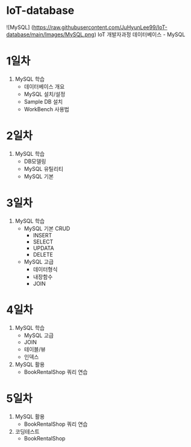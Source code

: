 # IoT-database
![MySQL] (https://raw.githubusercontent.com/JuHyunLee99/IoT-database/main/Images/MySQL.png)
IoT 개발자과정 데이터베이스 - MySQL

# 1일차
1. MySQL 학습
    - 데이터베이스 개요
    - MySQL 설치/설정
    - Sample DB 설치
    - WorkBench 사용법

# 2일차
1. MySQL 학습
    - DB모델링
    - MySQL 유틸리티
    - MySQL 기본

# 3일차
1. MySQL 학습
    - MySQL 기본 CRUD
        - INSERT
        - SELECT
        - UPDATA
        - DELETE
    - MySQL 고급
        - 데이터형식
        - 내장함수
        - JOIN

# 4일차
1. MySQL 학습
    - MySQL 고급
    - JOIN
    - 테이블/뷰
    - 인덱스
2. MySQL 활용
    - BookRentalShop 쿼리 연습

# 5일차
1. MySQL 활용 
    - BookRentalShop 쿼리 연습
2. 코딩테스트
    - BookRentalShop
